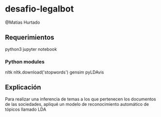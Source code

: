 # desafio-legalbot
@Matias Hurtado

## Requerimientos
python3
jupyter notebook
### Python modules
nltk
nltk.download('stopwords')
gensim
pyLDAvis

## Explicación
Para realizar una inferencia de temas a los que pertenecen los documentos de las sociedades, apliqué un modelo de reconocimiento automático de tópicos llamado LDA